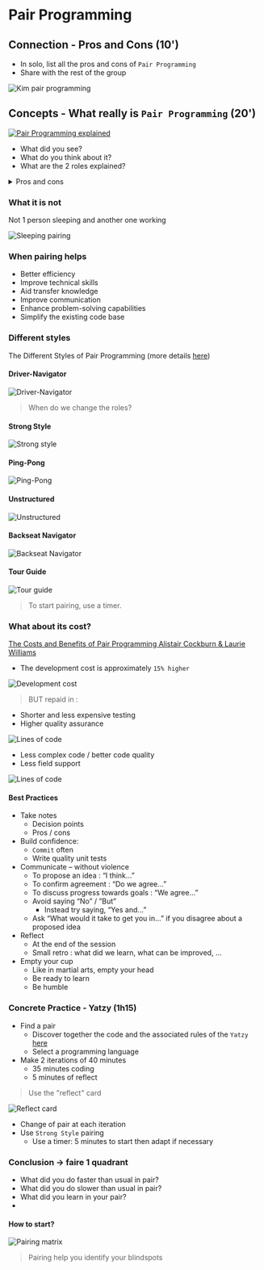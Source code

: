 # Pair Programming
## Connection - Pros and Cons (10')
- In solo, list all the pros and cons of `Pair Programming`
- Share with the rest of the group

![Kim pair programming](img/kim.png)

## Concepts - What really is `Pair Programming` (20')
[![Pair Programming explained](img/pair-programming-explained.png)](https://youtu.be/ET3Q6zNK3Io)

- What did you see?
- What do you think about it?
- What are the 2 roles explained?

<details>
  <summary markdown='span'>
  Pros and cons
  </summary>
  
| Pros                                           | Cons                 |
|------------------------------------------------|----------------------|
| Instantly shared best practices / knowledge    | Tiring               |
| Improved design / code quality                 | Can create frictions |
| Fewer mistakes                                 |                      |
| Faster on-boarding                             |                      |
| Increase moral / confidence                    |                      |
| Increase team cohesion / collective ownership  |                      |
| Instant code reviews (shortest feedback loops) |                      |

</details>

### What it is not
Not 1 person sleeping and another one working

![Sleeping pairing](img/sleeping.gif)

### When pairing helps
- Better efficiency
- Improve technical skills
- Aid transfer knowledge
- Improve communication
- Enhance problem-solving capabilities
- Simplify the existing code base

### Different styles
The Different Styles of Pair Programming (more details [here](https://www.drovio.com/blog/the-different-styles-of-pair-programming/))

#### Driver-Navigator
![Driver-Navigator](img/driver-navigator.webp)

> When do we change the roles?

#### Strong Style
![Strong style](img/strong-style.webp)

#### Ping-Pong
![Ping-Pong](img/ping-pong.webp)

#### Unstructured
![Unstructured](img/unstructured-pairing.webp)

#### Backseat Navigator
![Backseat Navigator](img/backseat-navigator.webp)

#### Tour Guide
![Tour guide](img/tour-guide.webp)

> To start pairing, use a timer.

### What about its cost?
[The Costs and Benefits of Pair Programming Alistair Cockburn & Laurie Williams](https://www.researchgate.net/publication/2333697_The_Costs_and_Benefits_of_Pair_Programming)
- The development cost is approximately `15% higher`

![Development cost](img/costs.png)

> BUT repaid in :

- Shorter and less expensive testing
- Higher quality assurance

![Lines of code](img/test-cases.png)

- Less complex code / better code quality
- Less field support

![Lines of code](img/lines-of-code.png)

#### Best Practices
- Take notes
  - Decision points
  - Pros / cons
- Build confidence: 
  - `Commit` often
  - Write quality unit tests
- Communicate – without violence
  - To propose an idea : “I think...”
  - To confirm agreement : “Do we agree...”
  - To discuss progress towards goals : “We agree...”
  - Avoid saying “No” / ”But”
    - Instead try saying, “Yes and...”
  - Ask “What would it take to get you in...” if you disagree about a proposed idea 
- Reflect
  - At the end of the session
  - Small retro : what did we learn, what can be improved, ...
- Empty your cup
  - Like in martial arts, empty your head
  - Be ready to learn
  - Be humble

### Concrete Practice - Yatzy (1h15)
- Find a pair
  - Discover together the code and the associated rules of the `Yatzy` [here](yatzy/YATZY.md)
  - Select a programming language
- Make 2 iterations of 40 minutes
  - 35 minutes coding
  - 5 minutes of reflect

> Use the "reflect" card

![Reflect card](img/pair-programming-reflect.png)

- Change of pair at each iteration
- Use `Strong Style` pairing
  - Use a timer: 5 minutes to start then adapt if necessary

### Conclusion -> faire 1 quadrant
- What did you do faster than usual in pair?
- What did you do slower than usual in pair?
- What did you learn in your pair?
- 

#### How to start?
![Pairing matrix](img/pairing-matrix.png)

> Pairing help you identify your blindspots

